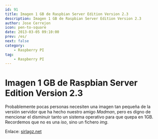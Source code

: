 ```yaml
---
id: 91
title: Imagen 1 GB de Raspbian Server Edition Version 2.3
description: Imagen 1 GB de Raspbian Server Edition Version 2.3
author: Jose Cerrejon
icon: pen-to-square
date: 2013-03-05 09:10:00
prev: /es/
next: false
category:
    - Raspberry PI
tag:
    - Raspberry PI
---
```


# Imagen 1 GB de Raspbian Server Edition Version 2.3

Probablemente pocas personas necesiten una imagen tan pequeña de la versión servidor que ha hecho nuestro amigo _Madman_, pero es digno de mencionar el disminuir tanto un sistema operativo para que quepa en 1GB. Recordemos que no es una _iso_, sino un fichero _img._

Enlace: [sirlagz.net](https://sirlagz.net/2013/03/04/raspbian-server-edition-version-2-3-1gb-image/)
